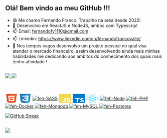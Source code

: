 ## Olá! Bem vindo ao meu GitHub !!!
 <div>
 
 
- 😄 Me chamo Fernando Franco. Trabalho na aréa desde 2022!
- 🌱 Desenvolvo em ReactJS e NodeJS, ambos com Typescript
- 📫 Email: fernandofv1110@gmail.com
- 📫 Linkedin: https://www.linkedin.com/in/fernandofrancovalle/
- 🚀 Nos tempos vagos desenvolvo um projeto pessoal no qual visa atender o mercado financeiro, assim desenvolvendo ainda mais minhas habilidades me dedicando aos ambitos do conhecimento dos quais mais tenho afinidade !
 
 ##
 
  <a href="https://github.com/JoaoMarquesBR">
  <img height="180em" src="https://github-readme-stats.vercel.app/api/top-langs/?username=JoaoMarquesBR&layout=compact&langs_count=7&theme=aura"/>
  <img height="180em" src="https://github-readme-stats.vercel.app/api?username=JoaoMarquesBR&show_icons=true&theme=aura&include_all_commits=true&count_private=true"/>
 
  
  ##
 
   
  <div style="display: inline_block"><br>
  <img align="center" alt="feh-HTML" height="30" width="40" src="https://raw.githubusercontent.com/devicons/devicon/master/icons/html5/html5-original.svg">
  <img align="center" alt="feh-CSS" height="30" width="40" src="https://raw.githubusercontent.com/devicons/devicon/master/icons/css3/css3-original.svg">
  <img align="center" left="30" alt="feh-SASS" height="30" width="40" src="https://cdn.jsdelivr.net/gh/devicons/devicon/icons/sass/sass-original.svg" />
  <img align="center" alt="feh-Js" height="30" width="40" src="https://raw.githubusercontent.com/devicons/devicon/master/icons/javascript/javascript-plain.svg">
  <img align="center" alt="feh-Ts" height="30" width="40" src="https://raw.githubusercontent.com/devicons/devicon/master/icons/typescript/typescript-plain.svg">
  <img align="center" alt="feh-React" height="30" width="40" src="https://raw.githubusercontent.com/devicons/devicon/master/icons/react/react-original.svg">
  <img align="center" left="30" align="center" alt="feh-Node" height="30" width="40" src="https://cdn.jsdelivr.net/gh/devicons/devicon/icons/nodejs/nodejs-original.svg" />
  <img align="center" left="30" alt="feh-PHP" height="30" width="40" src="https://cdn.jsdelivr.net/gh/devicons/devicon/icons/php/php-original.svg" />
  <img align="center" left="30" alt="feh-Docker" height="30" width="40" src="https://cdn.jsdelivr.net/gh/devicons/devicon/icons/docker/docker-original.svg" />
  <img align="center" left="30" alt="feh-Mongodb" height="30" width="40" src="https://cdn.jsdelivr.net/gh/devicons/devicon/icons/mongodb/mongodb-plain-wordmark.svg" />
  <img align="center" left="30" alt="feh-MySQL" height="30" width="40" src="https://cdn.jsdelivr.net/gh/devicons/devicon/icons/mysql/mysql-original-wordmark.svg" />
  <img align="center" left="30" alt="feh-Postgres" height="30" width="40" src="https://cdn.jsdelivr.net/gh/devicons/devicon/icons/postgresql/postgresql-original-wordmark.svg" />
   
   [![GitHub Streak](https://streak-stats.demolab.com?user=JoaoMarquesBR&theme=blueberry-duo&hide_border=true&card_width=780&background=45%2C101939%2C1B1A2058&ring=69EBD0E8&currStreakNum=FFFFFF&dates=FFFFFFA5)](https://git.io/streak-stats)

   
</div>
   
   ##
<div> 
  <a href="https://www.linkedin.com/in/fernando-franco-valle-5799b4204" target="_blank"><img src="https://img.shields.io/badge/-LinkedIn-%230077B5?style=for-the-badge&logo=linkedin&logoColor=white" target="_blank"></a> 
  
</div>
